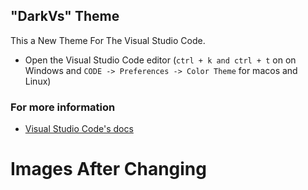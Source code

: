 ## "DarkVs" Theme 
This a New Theme For The Visual Studio Code.

* Open the Visual Studio Code editor (`ctrl + k and ctrl + t` on on Windows and `CODE -> Preferences -> Color Theme` for macos and Linux)

### For more information
* [Visual Studio Code's docs](https://code.visualstudio.com/docs/getstarted/themes)

# Images After Changing
